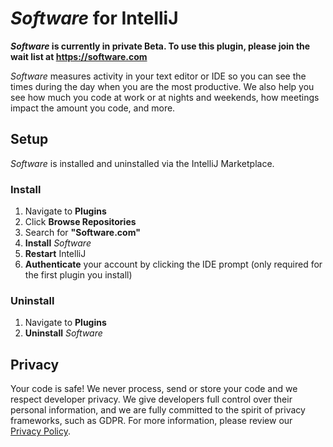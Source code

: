 # *Software* for IntelliJ

***Software* is currently in private Beta. To use this plugin, please join the wait list at https://software.com**

*Software* measures activity in your text editor or IDE so you can see the times during the day when you are the most productive. We also help you see how much you code at work or at nights and weekends, how meetings impact the amount you code, and more. 

## Setup

*Software* is installed and uninstalled via the IntelliJ Marketplace.

<!--- Begin: setup --->

### Install

1. Navigate to **Plugins**
2. Click **Browse Repositories**
3. Search for **"Software.com"**
4. **Install** *Software*
5. **Restart** IntelliJ
6. **Authenticate** your account by clicking the IDE prompt (only required for the first plugin you install)


### Uninstall

1. Navigate to **Plugins**
2. **Uninstall** *Software*

<!--- End: setup --->

## Privacy

Your code is safe! We never process, send or store your code and we respect developer privacy. We give developers full control over their personal information, and we are fully committed to the spirit of privacy frameworks, such as GDPR. For more information, please review our [Privacy Policy](https://software.com/privacy-policy).
